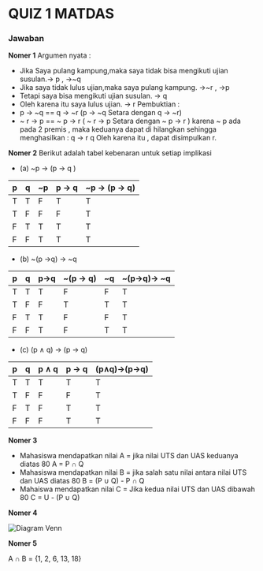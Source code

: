 # QUIZ 1 MATDAS

### Jawaban
**Nomer 1**
Argumen nyata :
 -  Jika Saya pulang kampung,maka saya tidak bisa mengikuti ujian susulan.-> p , ->~q
 - Jika saya tidak lulus ujian,maka saya pulang kampung. ->~r , ->p
 - Tetapi saya bisa mengikuti ujian susulan. -> q
 - Oleh karena itu saya lulus ujian. -> r
Pembuktian : 
 - p -> ~q == q -> ~r (p -> ~q Setara dengan q -> ~r)
 - ~ r -> p == ~ p -> r ( ~ r -> p Setara dengan ~ p -> r )
karena ~ p ada pada 2 premis , maka keduanya dapat di hilangkan sehingga menghasilkan : 
q -> r
q
Oleh karena itu , dapat disimpulkan r.

**Nomer 2**
Berikut adalah tabel kebenaran untuk setiap implikasi 

 - (a) ~p → (p → q )

| p | q | ~p|p -> q | ~p -> (p -> q)|
|--|--|--|--|--|
| T | T | F| T| T|
| T | F | F| F| T|
| F | T | T| T| T|
| F | F | T| T| T|

 - (b) ~(p →q) → ~q

| p | q | p->q|~(p -> q) | ~q|~(p->q)-> ~q |
|--|--|--|--|--|--|
| T | T | T| F| F| T |
| T | F | F| T| T| T |
| F | T | T| F| F| T |
| F | F | T| F| T| T |

 - (c) (p ∧ q) → (p → q)

| p | q | p ∧ q|p -> q | (p∧q)->(p->q)|
|--|--|--|--|--|
| T | T | T| T| T|
| T | F | F| F| T|
| F | T | F| T| T|
| F | F | F| T| T|

**Nomer 3**	

 - Mahasiswa mendapatkan nilai A =
jika nilai UTS dan UAS keduanya diatas 80
A = P ∩ Q
 - Mahasiswa mendapatkan nilai B =
jika salah satu nilai antara nilai UTS dan UAS diatas 80
B = (P ∪ Q) - P ∩ Q
 - Mahaiswa mendapatkan nilai C =
Jika kedua nilai UTS dan UAS dibawah 80
C = U - (P ∪ Q)

**Nomer 4**


![Diagram Venn](https://i.postimg.cc/cHqZjdFV/image.png)

**Nomer 5**

A ∩ B = {1, 2, 6, 13, 18}
